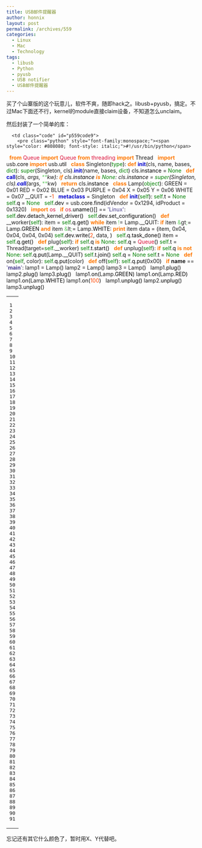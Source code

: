 ```yaml
---
title: USB邮件提醒器
author: honnix
layout: post
permalink: /archives/559
categories:
  - Linux
  - Mac
  - Technology
tags:
  - libusb
  - Python
  - pyusb
  - USB notifier
  - USB邮件提醒器
---
```

买了个山寨版的这个玩意儿，软件不爽，随即hack之。libusb+pyusb，搞定。不过Mac下面还不行，kernel的module直接claim设备，不知道怎么unclaim。

然后封装了一个简单的库：

<div class="wp_codebox">
  <table>
    <tr id="p5599">
      <td class="line_numbers">
        <pre>1
2
3
4
5
6
7
8
9
10
11
12
13
14
15
16
17
18
19
20
21
22
23
24
25
26
27
28
29
30
31
32
33
34
35
36
37
38
39
40
41
42
43
44
45
46
47
48
49
50
51
52
53
54
55
56
57
58
59
60
61
62
63
64
65
66
67
68
69
70
71
72
73
74
75
76
77
78
79
80
81
82
83
84
85
86
87
88
89
90
91
</pre>
      </td>
      
      <td class="code" id="p559code9">
        <pre class="python" style="font-family:monospace;"><span style="color: #808080; font-style: italic;">#!/usr/bin/python</span>
&nbsp;
<span style="color: #ff7700;font-weight:bold;">from</span> <span style="color: #dc143c;">Queue</span> <span style="color: #ff7700;font-weight:bold;">import</span> <span style="color: #dc143c;">Queue</span>
<span style="color: #ff7700;font-weight:bold;">from</span> <span style="color: #dc143c;">threading</span> <span style="color: #ff7700;font-weight:bold;">import</span> Thread
&nbsp;
<span style="color: #ff7700;font-weight:bold;">import</span> usb.<span style="color: black;">core</span>
<span style="color: #ff7700;font-weight:bold;">import</span> usb.<span style="color: black;">util</span>
&nbsp;
<span style="color: #ff7700;font-weight:bold;">class</span> Singleton<span style="color: black;">&#40;</span><span style="color: #008000;">type</span><span style="color: black;">&#41;</span>:
    <span style="color: #ff7700;font-weight:bold;">def</span> <span style="color: #0000cd;">__init__</span><span style="color: black;">&#40;</span>cls, name, bases, <span style="color: #008000;">dict</span><span style="color: black;">&#41;</span>:
        <span style="color: #008000;">super</span><span style="color: black;">&#40;</span>Singleton, cls<span style="color: black;">&#41;</span>.<span style="color: #0000cd;">__init__</span><span style="color: black;">&#40;</span>name, bases, <span style="color: #008000;">dict</span><span style="color: black;">&#41;</span>
        cls.<span style="color: black;">instance</span> = <span style="color: #008000;">None</span>
&nbsp;
    <span style="color: #ff7700;font-weight:bold;">def</span> <span style="color: #0000cd;">__call__</span><span style="color: black;">&#40;</span>cls, <span style="color: #66cc66;">*</span>args, <span style="color: #66cc66;">**</span>kw<span style="color: black;">&#41;</span>:
        <span style="color: #ff7700;font-weight:bold;">if</span> cls.<span style="color: black;">instance</span> <span style="color: #ff7700;font-weight:bold;">is</span> <span style="color: #008000;">None</span>:
            cls.<span style="color: black;">instance</span> = <span style="color: #008000;">super</span><span style="color: black;">&#40;</span>Singleton, cls<span style="color: black;">&#41;</span>.<span style="color: #0000cd;">__call__</span><span style="color: black;">&#40;</span><span style="color: #66cc66;">*</span>args, <span style="color: #66cc66;">**</span>kw<span style="color: black;">&#41;</span>
&nbsp;
        <span style="color: #ff7700;font-weight:bold;">return</span> cls.<span style="color: black;">instance</span>
&nbsp;
<span style="color: #ff7700;font-weight:bold;">class</span> Lamp<span style="color: black;">&#40;</span><span style="color: #008000;">object</span><span style="color: black;">&#41;</span>:
    GREEN = 0x01
    RED = 0x02
    BLUE = 0x03
    PURPLE = 0x04
    X = 0x05
    Y = 0x06
    WHITE = 0x07
    __QUIT = -<span style="color: #ff4500;">1</span>
&nbsp;
    <span style="color: #0000cd;">__metaclass__</span> = Singleton
&nbsp;
    <span style="color: #ff7700;font-weight:bold;">def</span> <span style="color: #0000cd;">__init__</span><span style="color: black;">&#40;</span><span style="color: #008000;">self</span><span style="color: black;">&#41;</span>:
        <span style="color: #008000;">self</span>.<span style="color: black;">t</span> = <span style="color: #008000;">None</span>
        <span style="color: #008000;">self</span>.<span style="color: black;">q</span> = <span style="color: #008000;">None</span>
&nbsp;
        <span style="color: #008000;">self</span>.<span style="color: black;">dev</span> = usb.<span style="color: black;">core</span>.<span style="color: black;">find</span><span style="color: black;">&#40;</span>idVendor = 0x1294, idProduct = 0x1320<span style="color: black;">&#41;</span>
&nbsp;
        <span style="color: #ff7700;font-weight:bold;">import</span> <span style="color: #dc143c;">os</span>
&nbsp;
        <span style="color: #ff7700;font-weight:bold;">if</span> <span style="color: #dc143c;">os</span>.<span style="color: black;">uname</span><span style="color: black;">&#40;</span><span style="color: black;">&#41;</span><span style="color: black;">&#91;</span><span style="color: #ff4500;"></span><span style="color: black;">&#93;</span> == <span style="color: #483d8b;">'Linux'</span>:
            <span style="color: #008000;">self</span>.<span style="color: black;">dev</span>.<span style="color: black;">detach_kernel_driver</span><span style="color: black;">&#40;</span><span style="color: #ff4500;"></span><span style="color: black;">&#41;</span>
&nbsp;
        <span style="color: #008000;">self</span>.<span style="color: black;">dev</span>.<span style="color: black;">set_configuration</span><span style="color: black;">&#40;</span><span style="color: black;">&#41;</span>
&nbsp;
    <span style="color: #ff7700;font-weight:bold;">def</span> __worker<span style="color: black;">&#40;</span><span style="color: #008000;">self</span><span style="color: black;">&#41;</span>:
        item = <span style="color: #008000;">self</span>.<span style="color: black;">q</span>.<span style="color: black;">get</span><span style="color: black;">&#40;</span><span style="color: black;">&#41;</span>
        <span style="color: #ff7700;font-weight:bold;">while</span> item <span style="color: #66cc66;">!</span>= Lamp.__QUIT:
            <span style="color: #ff7700;font-weight:bold;">if</span> item <span style="color: #66cc66;">&</span>gt<span style="color: #66cc66;">;</span>= Lamp.<span style="color: black;">GREEN</span> <span style="color: #ff7700;font-weight:bold;">and</span> item <span style="color: #66cc66;">&</span>lt<span style="color: #66cc66;">;</span>= Lamp.<span style="color: black;">WHITE</span>:
                <span style="color: #ff7700;font-weight:bold;">print</span> item
                data = <span style="color: black;">&#40;</span>item, 0x04, 0x04, 0x04, 0x04<span style="color: black;">&#41;</span>
                <span style="color: #008000;">self</span>.<span style="color: black;">dev</span>.<span style="color: black;">write</span><span style="color: black;">&#40;</span><span style="color: #ff4500;">2</span>, data, <span style="color: #ff4500;"></span><span style="color: black;">&#41;</span>
&nbsp;
            <span style="color: #008000;">self</span>.<span style="color: black;">q</span>.<span style="color: black;">task_done</span><span style="color: black;">&#40;</span><span style="color: black;">&#41;</span>
            item = <span style="color: #008000;">self</span>.<span style="color: black;">q</span>.<span style="color: black;">get</span><span style="color: black;">&#40;</span><span style="color: black;">&#41;</span>
&nbsp;
    <span style="color: #ff7700;font-weight:bold;">def</span> plug<span style="color: black;">&#40;</span><span style="color: #008000;">self</span><span style="color: black;">&#41;</span>:
        <span style="color: #ff7700;font-weight:bold;">if</span> <span style="color: #008000;">self</span>.<span style="color: black;">q</span> <span style="color: #ff7700;font-weight:bold;">is</span> <span style="color: #008000;">None</span>:
            <span style="color: #008000;">self</span>.<span style="color: black;">q</span> = <span style="color: #dc143c;">Queue</span><span style="color: black;">&#40;</span><span style="color: black;">&#41;</span>
            <span style="color: #008000;">self</span>.<span style="color: black;">t</span> = Thread<span style="color: black;">&#40;</span>target=<span style="color: #008000;">self</span>.__worker<span style="color: black;">&#41;</span>
            <span style="color: #008000;">self</span>.<span style="color: black;">t</span>.<span style="color: black;">start</span><span style="color: black;">&#40;</span><span style="color: black;">&#41;</span>
&nbsp;
    <span style="color: #ff7700;font-weight:bold;">def</span> unplug<span style="color: black;">&#40;</span><span style="color: #008000;">self</span><span style="color: black;">&#41;</span>:
        <span style="color: #ff7700;font-weight:bold;">if</span> <span style="color: #008000;">self</span>.<span style="color: black;">q</span> <span style="color: #ff7700;font-weight:bold;">is</span> <span style="color: #ff7700;font-weight:bold;">not</span> <span style="color: #008000;">None</span>:
            <span style="color: #008000;">self</span>.<span style="color: black;">q</span>.<span style="color: black;">put</span><span style="color: black;">&#40;</span>Lamp.__QUIT<span style="color: black;">&#41;</span>
            <span style="color: #008000;">self</span>.<span style="color: black;">t</span>.<span style="color: black;">join</span><span style="color: black;">&#40;</span><span style="color: black;">&#41;</span>
            <span style="color: #008000;">self</span>.<span style="color: black;">q</span> = <span style="color: #008000;">None</span>
            <span style="color: #008000;">self</span>.<span style="color: black;">t</span> = <span style="color: #008000;">None</span>
&nbsp;
    <span style="color: #ff7700;font-weight:bold;">def</span> on<span style="color: black;">&#40;</span><span style="color: #008000;">self</span>, color<span style="color: black;">&#41;</span>:
        <span style="color: #008000;">self</span>.<span style="color: black;">q</span>.<span style="color: black;">put</span><span style="color: black;">&#40;</span>color<span style="color: black;">&#41;</span>
&nbsp;
    <span style="color: #ff7700;font-weight:bold;">def</span> off<span style="color: black;">&#40;</span><span style="color: #008000;">self</span><span style="color: black;">&#41;</span>:
        <span style="color: #008000;">self</span>.<span style="color: black;">q</span>.<span style="color: black;">put</span><span style="color: black;">&#40;</span>0x00<span style="color: black;">&#41;</span>
&nbsp;
<span style="color: #ff7700;font-weight:bold;">if</span> __name__ == <span style="color: #483d8b;">'__main__'</span>:
    lamp1 = Lamp<span style="color: black;">&#40;</span><span style="color: black;">&#41;</span>
    lamp2 = Lamp<span style="color: black;">&#40;</span><span style="color: black;">&#41;</span>
    lamp3 = Lamp<span style="color: black;">&#40;</span><span style="color: black;">&#41;</span>
&nbsp;
    lamp1.<span style="color: black;">plug</span><span style="color: black;">&#40;</span><span style="color: black;">&#41;</span>
    lamp2.<span style="color: black;">plug</span><span style="color: black;">&#40;</span><span style="color: black;">&#41;</span>
    lamp3.<span style="color: black;">plug</span><span style="color: black;">&#40;</span><span style="color: black;">&#41;</span>
&nbsp;
    lamp1.<span style="color: black;">on</span><span style="color: black;">&#40;</span>Lamp.<span style="color: black;">GREEN</span><span style="color: black;">&#41;</span>
    lamp1.<span style="color: black;">on</span><span style="color: black;">&#40;</span>Lamp.<span style="color: black;">RED</span><span style="color: black;">&#41;</span>
    lamp1.<span style="color: black;">on</span><span style="color: black;">&#40;</span>Lamp.<span style="color: black;">WHITE</span><span style="color: black;">&#41;</span>
    lamp1.<span style="color: black;">on</span><span style="color: black;">&#40;</span><span style="color: #ff4500;">100</span><span style="color: black;">&#41;</span>
&nbsp;
    lamp1.<span style="color: black;">unplug</span><span style="color: black;">&#40;</span><span style="color: black;">&#41;</span>
    lamp2.<span style="color: black;">unplug</span><span style="color: black;">&#40;</span><span style="color: black;">&#41;</span>
    lamp3.<span style="color: black;">unplug</span><span style="color: black;">&#40;</span><span style="color: black;">&#41;</span></pre>
      </td>
    </tr>
  </table>
</div>

忘记还有其它什么颜色了，暂时用X、Y代替吧。